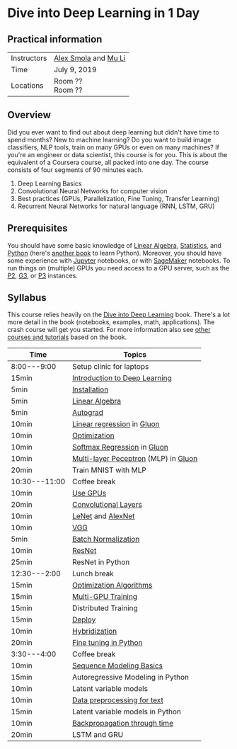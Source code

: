 # Dive into Deep Learning in 1 Day

## Practical information

| | |
|---|---|
| Instructors | [Alex Smola](https://alex.smola.org) and [Mu Li](https://github.com/mli) |
| Time | July 9, 2019 |
| Locations | Room ?? <br> Room ?? |

## Overview

Did you ever want to find out about deep learning but didn't have time
to spend months? New to machine learning? Do you want to build image
classifiers, NLP tools, train on many GPUs or even on many machines?
If you're an engineer or data scientist, this course is for you.
This is about the equivalent of a Coursera course, all packed into one
day. The course consists of four segments of 90 minutes each.

1. Deep Learning Basics
1. Convolutional Neural Networks for computer vision
1. Best practices (GPUs, Parallelization, Fine Tuning, Transfer Learning)
1. Recurrent Neural Networks for natural language (RNN, LSTM, GRU)

## Prerequisites

You should have some basic knowledge of
[Linear Algebra](http://d2l.ai/chapter_appendix/math.html),
[Statistics](http://d2l.ai/chapter_crashcourse/probability.html), and
[Python](https://learnpythonthehardway.org/) (here's
[another book](https://www.diveinto.org/python3/) to learn
Python). Moreover, you should have some experience with
[Jupyter](https://jupyter.org/) notebooks, or with
[SageMaker](http://aws.amazon.com/sagemaker) notebooks. To run things
on (multiple) GPUs you need access to a GPU server, such as the
[P2](https://aws.amazon.com/ec2/instance-types/p2/),
[G3](https://aws.amazon.com/ec2/instance-types/g3/), or
[P3](https://aws.amazon.com/ec2/instance-types/p3/)
instances.

## Syllabus

This course relies heavily on the
[Dive into Deep Learning](http://d2l.ai) book. There's a lot more
detail in the book (notebooks, examples, math, applications). The
crash course will get you started. For more information also see [other
courses and tutorials](http://courses.d2l.ai) based on the book.

| Time | Topics |
| --- | --- |
| 8:00---9:00 | Setup clinic for laptops |
| 15min | [Introduction to Deep Learning](http://d2l.ai/chapter_introduction/intro.html) |
| 5min | [Installation](http://d2l.ai/chapter_install/install.html) |
| 5min | [Linear Algebra](http://d2l.ai/chapter_install/linear-algebra.html) |
| 5min | [Autograd](http://d2l.ai/chapter_crashcourse/autograd.html) |
| 10min | [Linear regression](http://d2l.ai/chapter_linear-networks/linear-regression.html) in [Gluon](http://d2l.ai/chapter_linear-networks/linear-regression-gluon.html) |
| 10min | [Optimization](http://d2l.ai/chapter_optimization/index.html) |
| 10min | [Softmax Regression](http://d2l.ai/chapter_linear-networks/softmax-regression.html) in [Gluon](http://d2l.ai/chapter_linear-networks/softmax-regression-gluon.html) |
| 10min | [Multi-layer Peceptron](http://d2l.ai/chapter_multilayer-perceptrons/index.html) (MLP) in [Gluon](http://d2l.ai/chapter_multilayer-perceptrons/mlp-gluon.html) |
| 20min | Train MNIST with MLP |
| 10:30---11:00 | Coffee break |
| 10min | [Use GPUs](http://d2l.ai/chapter_deep-learning-computation/use-gpu.html) |
| 20min | [Convolutional Layers](http://d2l.ai/chapter_convolutional-neural-networks/index.html) |
| 10min | [LeNet](http://d2l.ai/chapter_convolutional-neural-networks/lenet.html) and [AlexNet](http://d2l.ai/chapter_convolutional-modern/alexnet.html) |
| 10min | [VGG](http://d2l.ai/chapter_convolutional-modern/vgg.html) |
| 5min | [Batch Normalization](http://d2l.ai/chapter_convolutional-modern/batch-norm.html) |
| 10min | [ResNet](http://d2l.ai/chapter_convolutional-modern/resnet.html) |
| 25min | ResNet in Python |
| 12:30---2:00 | Lunch break |
| 15min | [Optimization Algorithms](http://d2l.ai/chapter_optimization/index.html) |
| 15min | [Multi-GPU Training](http://d2l.ai/chapter_computational-performance/multiple-gpus.html) |
| 15min | Distributed Training |
| 15min | [Deploy](http://beta.mxnet.io/guide/deploy/index.html) |
| 10min | [Hybridization](http://d2l.ai/chapter_computational-performance/hybridize.html) |
| 20min | [Fine tuning in Python](http://d2l.ai/chapter_computer-vision/fine-tuning.html) |
| 3:30---4:00 | Coffee break |
| 10min | [Sequence Modeling Basics](http://d2l.ai/chapter_recurrent-neural-networks/sequence.html) |
| 15min | Autoregressive Modeling in Python |
| 10min | Latent variable models   |
| 10min | [Data preprocessing for text](http://d2l.ai/chapter_recurrent-neural-networks/lang-model-dataset.html) |
| 15min | Latent variable models in Python |
| 10min | [Backpropagation through time](http://d2l.ai/chapter_recurrent-neural-networks/bptt.html) |
| 20min | LSTM and GRU |
